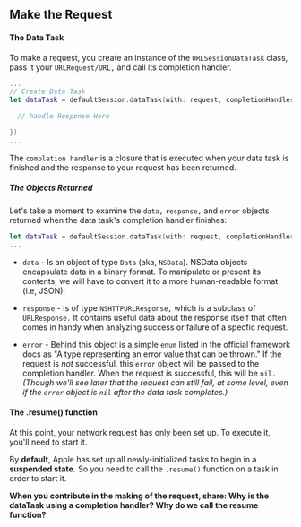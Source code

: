 ## Make the Request

#### The Data Task

To make a request, you create an instance of the `URLSessionDataTask` class, pass it your `URLRequest/URL,` and call its completion handler.

```swift
...
// Create Data Task
let dataTask = defaultSession.dataTask(with: request, completionHandler: { (data, response, error) -> Void in

  // handle Response Here

})
...
```

The `completion handler` is a closure that is executed when your data task is finished and the response to your request has been returned.

<!-- > -->

##### The Objects Returned

Let's take a moment to examine the `data,` `response,` and `error` objects returned when the data task's completion handler finishes:

```swift
let dataTask = defaultSession.dataTask(with: request, completionHandler: { (data, response, error) ->
...
```

<!-- v -->

- `data` - Is an object of type `Data` (aka, `NSData`). NSData objects encapsulate data in a binary format. To manipulate or present its contents, we will have to convert it to a more human-readable format (i.e, JSON).

<!-- v -->

- `response` - Is of type `NSHTTPURLResponse,` which is a subclass of `URLResponse.` It contains useful data about the response itself that often comes in handy when analyzing success or failure of a specfic request.

<!-- v -->

- `error` - Behind this object is a simple `enum` listed in the official framework docs as "A type representing an error value that can be thrown." If the request is *not* successful, this `error` object will be passed to the completion handler. When the request is successful, this will be `nil.` *(Though we'll see later that the request can still fail, at some level, even if the `error` object is `nil` after the data task completes.)*

<!-- > -->

#### The .resume() function

At this point, your network request has only been set up. To execute it, you'll need to start it.

By **default**, Apple has set up all newly-initialized tasks to begin in a **suspended state.** So you need to call the `.resume()` function on a task in order to start it.


**When you contribute in the making of the request, share: Why is the dataTask using a completion handler? Why do we call the resume function?**

<!-- > -->
